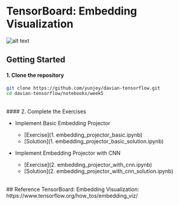 # TensorBoard: Embedding Visualization

![alt text](jpg/emb_projector.gif)

## Getting Started

#### 1. Clone the repository

```bash
git clone https://github.com/yunjey/davian-tensorflow.git
cd davian-tensorflow/notebooks/week5
```
<br>
#### 2. Complete the Exercises

- Implement Basic Embedding Projector
  - [Exercise](1. embedding_projector_basic.ipynb)
  - [Solution](1. embedding_projector_basic_solution.ipynb)

- Implement Embedding Projector with CNN 
  - [Exercise](2. embedding_projector_with_cnn.ipynb)
  - [Solution](2. embedding_projector_with_cnn_solution.ipynb)

<br>
## Reference
TensorBoard: Embedding Visualization: https://www.tensorflow.org/how_tos/embedding_viz/
